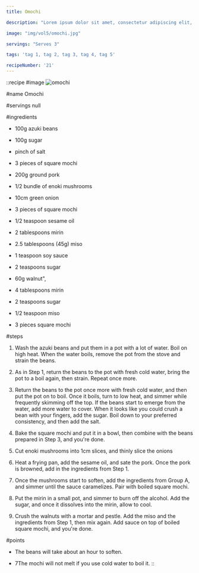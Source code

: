 ```yaml
---
title: Omochi

description: "Lorem ipsum dolor sit amet, consectetur adipiscing elit, sed do eiusmod tempor incididunt ut labore et dolore magna aliqua. Tincidunt eget nullam non nisi est sit amet facilisis."

image: "img/vol5/omochi.jpg"

servings: "Serves 3"

tags: 'tag 1, tag 2, tag 3, tag 4, tag 5'

recipeNumber: '21'
---
```


::recipe
#image
![omochi](/img/vol5/omochi.jpg)

#name
Omochi

#servings
null

#ingredients
- 100g azuki beans
- 100g sugar
- pinch of salt
- 3 pieces of square mochi

- 200g ground pork
- 1/2 bundle of enoki mushrooms
- 10cm green onion
- 3 pieces of square mochi
- 1/2 teaspoon sesame oil

- 2 tablespoons mirin
- 2.5 tablespoons (45g) miso
- 1 teaspoon soy sauce
- 2 teaspoons sugar

- 60g walnut",
- 4 tablespoons mirin
- 2 teaspoons sugar
- 1/2 teaspoon miso
- 3 pieces square mochi
          
#steps
1. Wash the azuki beans and put them in a pot with a lot of water. Boil on high heat. When the water boils, remove the pot from the stove and strain the beans.

2. As in Step 1, return the beans to the pot with fresh cold water, bring the pot to a boil again, then strain. Repeat once more.

3. Return the beans to the pot once more with fresh cold water, and then put the pot on to boil. Once it boils, turn to low heat, and simmer while frequently skimming off the top. If the beans start to emerge from the water, add more water to cover. When it looks like you could crush a bean with your fingers, add the sugar. Boil down to your preferred consistency, and then add the salt.

4. Bake the square mochi and put it in a bowl, then combine with the beans prepared in Step 3, and you're done.

5. Cut enoki mushrooms into 1cm slices, and thinly slice the onions

6. Heat a frying pan, add the sesame oil, and sate the pork. Once the pork is browned, add in the ingredients from Step 1.

7. Once the mushrooms start to soften, add the ingredients from Group A, and simmer until the sauce caramelizes. Pair with boiled square mochi.

8. Put the mirin in a small pot, and simmer to burn off the alcohol. Add the sugar, and once it dissolves into the mirin, allow to cool.

9. Crush the walnuts with a mortar and pestle. Add the miso and the ingredients from Step 1, then mix again. Add sauce on top of boiled square mochi, and you're done.
            
#points
- The beans will take about an hour to soften.

- 7The mochi will not melt if you use cold water to boil it.
::
